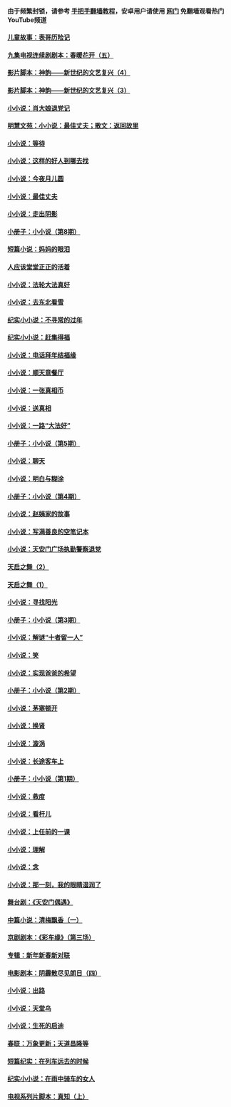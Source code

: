 #### 由于频繁封锁，请参考 [手把手翻墙教程](https://github.com/gfw-breaker/guides/wiki/)，安卓用户请使用 [网门](https://github.com/gfw-breaker/nogfw/blob/master/dl.md?t=04282301) 免翻墙观看热门YouTube频道 

#### [儿童故事：表哥历险记](../pages/328/383535.md?t=04282301) 

#### [九集电视连续剧剧本：春暖花开（五）](../pages/328/275919.md?t=04282301) 

#### [影片脚本：神韵——新世纪的文艺复兴（4）](../pages/328/266089.md?t=04282301) 

#### [影片脚本：神韵——新世纪的文艺复兴（3）](../pages/328/266087.md?t=04282301) 

#### [小小说：肖大娘退党记](../pages/328/239807.md?t=04282301) 

#### [明慧文苑：小小说：最佳丈夫；散文：返回故里](../pages/328/3439.md?t=04282301) 

#### [小小说：等待](../pages/328/223927.md?t=04282301) 

#### [小小说：这样的好人到哪去找](../pages/328/209396.md?t=04282301) 

#### [小小说：今夜月儿圆](../pages/328/193588.md?t=04282301) 

#### [小小说：最佳丈夫](../pages/328/190938.md?t=04282301) 

#### [小小说：走出阴影](../pages/328/190744.md?t=04282301) 

#### [小册子：小小说（第8期）](../pages/328/188202.md?t=04282301) 

#### [短篇小说：妈妈的眼泪](../pages/328/187712.md?t=04282301) 

#### [人应该堂堂正正的活着](../pages/328/182430.md?t=04282301) 

#### [小小说：法轮大法真好](../pages/328/174669.md?t=04282301) 

#### [小小说：去东北看雪](../pages/328/173882.md?t=04282301) 

#### [纪实小小说：不寻常的过年](../pages/328/173187.md?t=04282301) 

#### [纪实小小说：赶集得福](../pages/328/172652.md?t=04282301) 

#### [小小说：电话拜年结福缘](../pages/328/172533.md?t=04282301) 

#### [小小说：顺天意餐厅](../pages/328/170182.md?t=04282301) 

#### [小小说：一张真相币](../pages/328/169410.md?t=04282301) 

#### [小小说：送真相](../pages/328/166713.md?t=04282301) 

#### [小小说：一路“大法好”](../pages/328/162016.md?t=04282301) 

#### [小册子：小小说（第5期）](../pages/328/161131.md?t=04282301) 

#### [小小说：聊天](../pages/328/159640.md?t=04282301) 

#### [小小说：明白与糊涂](../pages/328/158101.md?t=04282301) 

#### [小册子：小小说（第4期）](../pages/328/158006.md?t=04282301) 

#### [小小说：赵姨家的故事](../pages/328/157843.md?t=04282301) 

#### [小小说：写满善良的空笔记本](../pages/328/157382.md?t=04282301) 

#### [小小说：天安门广场执勤警察退党](../pages/328/156982.md?t=04282301) 

#### [天启之舞（2）](../pages/328/153440.md?t=04282301) 

#### [天启之舞（1）](../pages/328/153439.md?t=04282301) 

#### [小小说：寻找阳光](../pages/328/153065.md?t=04282301) 

#### [小册子：小小说（第3期）](../pages/328/151715.md?t=04282301) 

#### [小小说：解谜“十者留一人”](../pages/328/148967.md?t=04282301) 

#### [小小说：笑](../pages/328/148905.md?t=04282301) 

#### [小小说：实现爸爸的希望](../pages/328/148096.md?t=04282301) 

#### [小册子：小小说（第2期）](../pages/328/147214.md?t=04282301) 

#### [小小说：茅塞顿开](../pages/328/147030.md?t=04282301) 

#### [小小说：换肾](../pages/328/146770.md?t=04282301) 

#### [小小说：漩涡](../pages/328/146683.md?t=04282301) 

#### [小小说：长途客车上](../pages/328/145076.md?t=04282301) 

#### [小册子：小小说（第1期）](../pages/328/143963.md?t=04282301) 

#### [小小说：救度](../pages/328/143927.md?t=04282301) 

#### [小小说：看杆儿](../pages/328/142137.md?t=04282301) 

#### [小小说：上任前的一课](../pages/328/140808.md?t=04282301) 

#### [小小说：理解](../pages/328/140476.md?t=04282301) 

#### [小小说：念](../pages/328/139513.md?t=04282301) 

#### [小小说：那一刻，我的眼睛湿润了](../pages/328/138476.md?t=04282301) 

#### [舞台剧：《天安门偶遇》](../pages/328/117155.md?t=04282301) 

#### [中篇小说：清梅飘香（一）](../pages/328/101058.md?t=04282301) 

#### [京剧剧本：《彩车缘》（第三场）](../pages/328/96434.md?t=04282301) 

#### [专辑：新年新春新对联](../pages/328/94991.md?t=04282301) 

#### [电影剧本：阴霾散尽见朗日（四）](../pages/328/87081.md?t=04282301) 

#### [小小说：出路](../pages/328/84848.md?t=04282301) 

#### [小小说：天堂鸟](../pages/328/83084.md?t=04282301) 

#### [小小说：生死的启迪](../pages/328/70977.md?t=04282301) 

#### [春联：万象更新；天道昌隆等](../pages/328/64588.md?t=04282301) 

#### [短篇纪实：在列车远去的时候](../pages/328/62641.md?t=04282301) 

#### [纪实小小说：在雨中骑车的女人](../pages/328/56184.md?t=04282301) 

#### [电视系列片脚本：真知（上） ](../pages/328/55277.md?t=04282301) 

